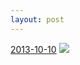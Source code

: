 ```yaml
---
layout: post
---
```


<p>
  <time><a href="/81">2013-10-10</a></time>
  <a href="/81"><img src="{{ site.assets_url }}/81-640.jpg" srcset="{{ site.assets_url }}/81-1280.jpg 1280w, {{ site.assets_url }}/81-960.jpg 960w, {{ site.assets_url }}/81-640.jpg 640w, {{ site.assets_url }}/81-320.jpg 320w" sizes="(min-width: 700px) 50vw, calc(100vw - 2rem)" /></a>
</p>
